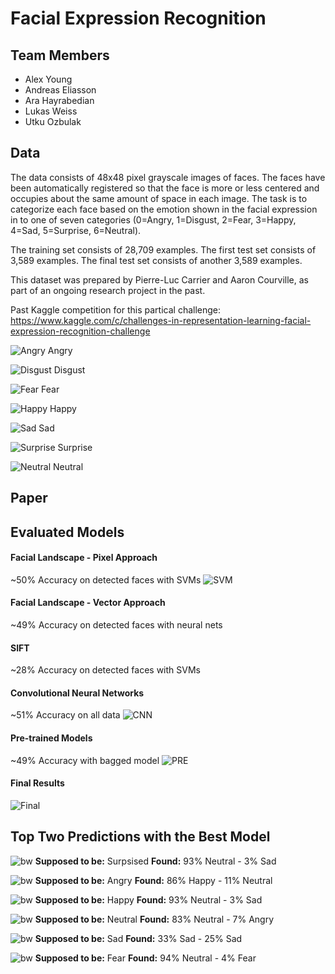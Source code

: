 # Facial Expression Recognition

## Team Members

* Alex Young
* Andreas Eliasson
* Ara Hayrabedian
* Lukas Weiss
* Utku Ozbulak

## Data

The data consists of 48x48 pixel grayscale images of faces. The faces have been automatically registered so that the face is more or less centered and occupies about the same amount of space in each image. The task is to categorize each face based on the emotion shown in the facial expression in to one of seven categories (0=Angry, 1=Disgust, 2=Fear, 3=Happy, 4=Sad, 5=Surprise, 6=Neutral).

The training set consists of 28,709 examples. The first test set consists of 3,589 examples. The final test set consists of another 3,589 examples.

This dataset was prepared by Pierre-Luc Carrier and Aaron Courville, as part of an ongoing research project in the past. 

Past Kaggle competition for this partical challenge: https://www.kaggle.com/c/challenges-in-representation-learning-facial-expression-recognition-challenge


![Angry](https://raw.githubusercontent.com/utkuozbulak/facial-expression-recognition/master/data/samples/0_anrgy/10.png "Angry")
Angry

![Disgust](https://raw.githubusercontent.com/utkuozbulak/facial-expression-recognition/master/data/samples/1_disgust/299.png "Disgust")
Disgust

![Fear](https://raw.githubusercontent.com/utkuozbulak/facial-expression-recognition/master/data/samples/2_fear/5.png "Fear")
Fear

![Happy](https://raw.githubusercontent.com/utkuozbulak/facial-expression-recognition/master/data/samples/3_happy/14.png "Happy")
Happy

![Sad](https://raw.githubusercontent.com/utkuozbulak/facial-expression-recognition/master/data/samples/4_sad/6.png "Sad")
Sad

![Surprise](https://raw.githubusercontent.com/utkuozbulak/facial-expression-recognition/master/data/samples/5_suprise/15.png "Surprise")
Surprise

![Neutral](https://raw.githubusercontent.com/utkuozbulak/facial-expression-recognition/master/data/samples/6_neutral/11.png "Neutral")
Neutral

## Paper


## Evaluated Models

#### Facial Landscape - Pixel Approach
~50% Accuracy on detected faces with SVMs
![SVM](https://raw.githubusercontent.com/utkuozbulak/facial-expression-recognition/master/data/svm.png "SVM_opt")


#### Facial Landscape - Vector Approach
~49% Accuracy on detected faces with neural nets

#### SIFT
~28% Accuracy on detected faces with SVMs

#### Convolutional Neural Networks
~51% Accuracy on all data
![CNN](https://raw.githubusercontent.com/utkuozbulak/facial-expression-recognition/master/data/cnn.png "CNN")

#### Pre-trained Models
~49% Accuracy with bagged model
![PRE](https://raw.githubusercontent.com/utkuozbulak/facial-expression-recognition/master/data/pre.png "PRE")

#### Final Results
![Final](https://raw.githubusercontent.com/utkuozbulak/facial-expression-recognition/master/data/final.png "Final")


## Top Two Predictions with the Best Model
![bw](https://raw.githubusercontent.com/utkuozbulak/facial-expression-recognition/master/data/samples/bw_andreas.png "bw")
**Supposed to be:** Surpsised **Found:**  93% Neutral - 3% Sad

![bw](https://raw.githubusercontent.com/utkuozbulak/facial-expression-recognition/master/data/samples/bw_alex.png "bw")
**Supposed to be:** Angry **Found:**  86% Happy - 11% Neutral

![bw](https://raw.githubusercontent.com/utkuozbulak/facial-expression-recognition/master/data/samples/bw_ara.png "bw")
**Supposed to be:** Happy **Found:**  93% Neutral - 3% Sad

![bw](https://raw.githubusercontent.com/utkuozbulak/facial-expression-recognition/master/data/samples/bw_charles.png "bw")
**Supposed to be:** Neutral **Found:**  83% Neutral - 7% Angry

![bw](https://raw.githubusercontent.com/utkuozbulak/facial-expression-recognition/master/data/samples/bw_lukas.png "bw")
**Supposed to be:** Sad **Found:**  33% Sad - 25% Sad

![bw](https://raw.githubusercontent.com/utkuozbulak/facial-expression-recognition/master/data/samples/bw_utku.png "bw")
**Supposed to be:** Fear **Found:**  94% Neutral - 4% Fear
